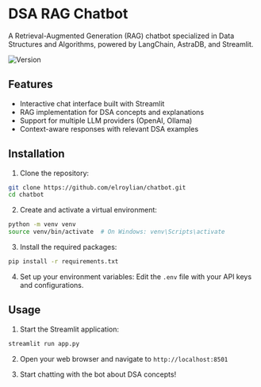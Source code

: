 # DSA RAG Chatbot

A Retrieval-Augmented Generation (RAG) chatbot specialized in Data Structures and Algorithms, powered by LangChain, AstraDB, and Streamlit.

![Version](https://img.shields.io/badge/version-2.0.1-blue.svg)

## Features

- Interactive chat interface built with Streamlit
- RAG implementation for DSA concepts and explanations
- Support for multiple LLM providers (OpenAI, Ollama)
- Context-aware responses with relevant DSA examples

## Installation

1. Clone the repository:
```bash
git clone https://github.com/elroylian/chatbot.git
cd chatbot
```
2. Create and activate a virtual environment:
```bash
python -m venv venv
source venv/bin/activate  # On Windows: venv\Scripts\activate
```
3. Install the required packages:
```bash
pip install -r requirements.txt
```
4. Set up your environment variables:
Edit the `.env` file with your API keys and configurations.


## Usage
1. Start the Streamlit application:
```bash
streamlit run app.py
```
2. Open your web browser and navigate to `http://localhost:8501`

3. Start chatting with the bot about DSA concepts!

